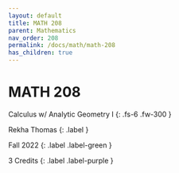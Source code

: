 ```yaml
---
layout: default
title: MATH 208
parent: Mathematics
nav_order: 208
permalink: /docs/math/math-208
has_children: true
---
```


# MATH 208

Calculus w/ Analytic Geometry I
{: .fs-6 .fw-300 }

Rekha Thomas
{: .label }

Fall 2022
{: .label .label-green }

3 Credits
{: .label .label-purple }
